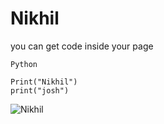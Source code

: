 # Nikhil

you can get code inside your page 

```
Python

Print("Nikhil")
print("josh")

```
![Nikhil](https://www.google.com/search?q=nikhil+logo&tbm=isch&ved=2ahUKEwi8pKPyh_OAAxXMA1kFHYUPDYUQ2-cCegQIABAA&oq=nikhil&gs_lcp=CgNpbWcQARgDMgQIIxAnMgUIABCABDIHCAAQigUQQzIHCAAQigUQQzIHCAAQigUQQzIHCAAQigUQQzIHCAAQigUQQzIHCAAQigUQQzIHCAAQigUQQzIHCAAQigUQQ1AAWABgmxJoAHAAeACAAUeIAUeSAQExmAEAqgELZ3dzLXdpei1pbWfAAQE&sclient=img&ei=FCHmZLzKNcyH5NoPhZ-0qAg&bih=739&biw=1536#imgrc=P5In3AJc8s_p3M)
